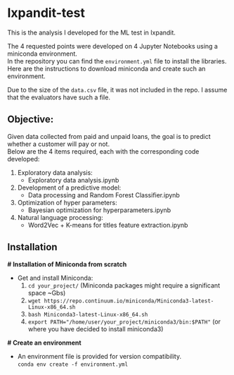 # Ixpandit-test
This is the analysis I developed for the ML test in Ixpandit.

The 4 requested points were developed on 4 Jupyter Notebooks using a miniconda environment.\
In the repository you can find the `environment.yml` file to install the libraries.\
Here are the instructions to download miniconda and create such an environment.

Due to the size of the `data.csv` file, it was not included in the repo. I assume that the evaluators
have such a file.

## Objective:
Given data collected from paid and unpaid loans, the goal is to predict whether a customer will pay or not.\
Below are the 4 items required, each with the corresponding code developed:

1. Exploratory data analysis:
    - Exploratory data analysis.ipynb
2. Development of a predictive model:
    - Data processing and Random Forest Classifier.ipynb
3. Optimization of hyper parameters:
    - Bayesian optimization for hyperparameters.ipynb
4. Natural language processing:
    - Word2Vec + K-means for titles feature extraction.ipynb

## Installation
<b># Installation of Miniconda from scratch</b>
- Get and install Miniconda:
    1. `cd your_project/` (Miniconda packages might require a significant space ~Gbs)
    1. `wget https://repo.continuum.io/miniconda/Miniconda3-latest-Linux-x86_64.sh`
    2. `bash Miniconda3-latest-Linux-x86_64.sh`
    3. `export PATH="/home/user/your_project/miniconda3/bin:$PATH"` (or where you have decided to install miniconda3)

<b># Create an environment</b>
- An environment file is provided for version compatibility.\
`conda env create -f environment.yml`
